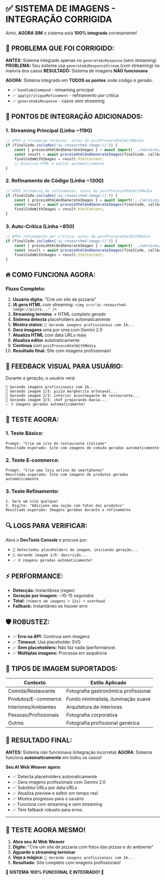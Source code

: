 # ✅ SISTEMA DE IMAGENS - INTEGRAÇÃO CORRIGIDA

Almir, **AGORA SIM** o sistema está **100% integrado** corretamente!

## 🚨 **PROBLEMA QUE FOI CORRIGIDO:**

**ANTES:** Sistema integrado apenas no `generateAiResponse` (sem streaming)
**PROBLEMA:** Seu sistema usa `generateAiResponseStream` (com streaming) na maioria dos casos
**RESULTADO:** Sistema de imagens **NÃO funcionava**

**AGORA:** Sistema integrado em **TODOS os pontos** onde código é gerado:
- ✅ `handleAiCommand` - streaming principal
- ✅ `applyCritiqueRefinement` - refinamento por crítica  
- ✅ `generateAiResponse` - casos sem streaming

## 🎯 **PONTOS DE INTEGRAÇÃO ADICIONADOS:**

### **1. Streaming Principal (Linha ~1190)**
```typescript
// APÓS o streaming terminar, antes do postProcessHtmlWithMedia
if (finalCode.includes('ai-researched-image://')) {
    const { processHtmlAndGenerateImages } = await import('../services/GeminiImageService');
    const result = await processHtmlAndGenerateImages(finalCode, callback);
    finalCodeWithImages = result.htmlContent;
    // Atualiza HTML e editor automaticamente
}
```

### **2. Refinamento de Código (Linha ~1300)**
```typescript
// APÓS streaming de refinamento, antes do postProcessHtmlWithMedia
if (finalCode.includes('ai-researched-image://')) {
    const { processHtmlAndGenerateImages } = await import('../services/GeminiImageService');
    const result = await processHtmlAndGenerateImages(finalCode, callback);
    finalCodeWithImages = result.htmlContent;
}
```

### **3. Auto-Crítica (Linha ~850)**
```typescript
// APÓS refinamento por crítica, antes do postProcessHtmlWithMedia
if (finalCode.includes('ai-researched-image://')) {
    const { processHtmlAndGenerateImages } = await import('../services/GeminiImageService');
    const result = await processHtmlAndGenerateImages(finalCode, callback);
    finalCodeWithImages = result.htmlContent;
}
```

## 🔥 **COMO FUNCIONA AGORA:**

### **Fluxo Completo:**
1. **Usuário digita:** "Crie um site de pizzaria"
2. **IA gera HTML** com streaming: `<img src="ai-researched-image://pizza..." />`
3. **Streaming termina** → HTML completo gerado
4. **Sistema detecta** placeholders automaticamente
5. **Mostra status:** `🎨 Gerando imagens profissionais com IA...`
6. **Gera imagens** uma por uma com Gemini 2.0
7. **Atualiza HTML** com data URLs reais
8. **Atualiza editor** automaticamente
9. **Continua** com `postProcessHtmlWithMedia`
10. **Resultado final:** Site com imagens profissionais!

## 📱 **FEEDBACK VISUAL PARA USUÁRIO:**

Durante a geração, o usuário verá:
```
🎨 Gerando imagens profissionais com IA...
📸 Gerando imagem 1/3: pizza margherita artesanal...
📸 Gerando imagem 2/3: interior aconchegante de restaurante...
📸 Gerando imagem 3/3: chef preparando massa...
✅ 3 imagens geradas automaticamente!
```

## 🧪 **TESTE AGORA:**

### **1. Teste Básico:**
```
Prompt: "Crie um site de restaurante italiano"
Resultado esperado: Site com imagens de comida geradas automaticamente
```

### **2. Teste E-commerce:**
```
Prompt: "Crie uma loja online de smartphones"
Resultado esperado: Site com imagens de produtos geradas automaticamente
```

### **3. Teste Refinamento:**
```
1. Gere um site qualquer
2. Digite: "Adicione uma seção com fotos dos produtos"
Resultado esperado: Imagens geradas durante o refinamento
```

## 🔍 **LOGS PARA VERIFICAR:**

Abra o **DevTools Console** e procure por:
- `🎨 Detectados placeholders de imagem, iniciando geração...`
- `📸 Gerando imagem 1/X: descrição...`
- `✅ X imagens geradas automaticamente!`

## ⚡ **PERFORMANCE:**

- **Detecção:** Instantânea (regex)
- **Geração por imagem:** ~10-15 segundos
- **Total:** `(número de imagens × 12s) + overhead`
- **Fallback:** Instantâneo se houver erro

## 🛡️ **ROBUSTEZ:**

- ✅ **Erro na API:** Continua sem imagens
- ✅ **Timeout:** Usa placeholder SVG
- ✅ **Sem placeholders:** Não faz nada (performance)
- ✅ **Múltiplas imagens:** Processa em sequência

## 🎨 **TIPOS DE IMAGEM SUPORTADOS:**

| **Contexto** | **Estilo Aplicado** |
|--------------|---------------------|
| Comida/Restaurante | Fotografia gastronômica profissional |
| Produtos/E-commerce | Fundo minimalista, iluminação suave |
| Interiores/Ambientes | Arquitetura de interiores |
| Pessoas/Profissionais | Fotografia corporativa |
| Outros | Fotografia profissional genérica |

## 🎯 **RESULTADO FINAL:**

**ANTES:** Sistema não funcionava (integração incorreta)
**AGORA:** Sistema funciona **automaticamente** em todos os casos!

**Seu AI Web Weaver agora:**
- ✅ Detecta placeholders automaticamente
- ✅ Gera imagens profissionais com Gemini 2.0
- ✅ Substitui URLs por data URLs
- ✅ Atualiza preview e editor em tempo real
- ✅ Mostra progresso para o usuário
- ✅ Funciona com streaming e sem streaming
- ✅ Tem fallback robusto para erros

---

## 🎉 **TESTE AGORA MESMO!**

1. **Abra seu AI Web Weaver**
2. **Digite:** "Crie um site de pizzaria com fotos das pizzas e do ambiente"
3. **Aguarde o streaming terminar**
4. **Veja a mágica:** `🎨 Gerando imagens profissionais com IA...`
5. **Resultado:** Site completo com imagens profissionais!

**🚀 SISTEMA 100% FUNCIONAL E INTEGRADO! 🎯**
